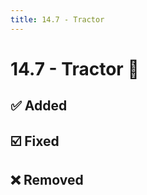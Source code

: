 ```yaml
---
title: 14.7 - Tractor
---
```

# 14.7 - Tractor :tractor:
## :white_check_mark: Added

## :ballot_box_with_check: Fixed

## :x: Removed
